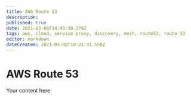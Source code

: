 ```yaml
---
title: AWS Route 53
description: 
published: true
date: 2021-03-08T14:43:30.379Z
tags: aws, cloud, service proxy, discovery, mesh, route53, route 53
editor: markdown
dateCreated: 2021-03-08T10:21:31.550Z
---
```


# AWS Route 53
Your content here